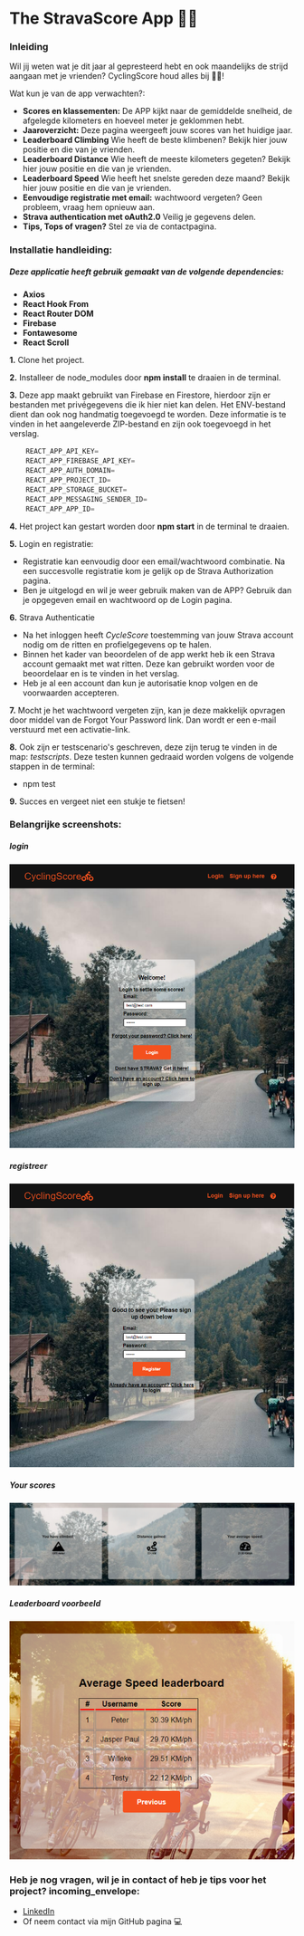 # The StravaScore App :bicyclist::dash:

### Inleiding

Wil jij weten wat je dit jaar al gepresteerd hebt en ook maandelijks de strijd aangaan met je vrienden? CyclingScore
houd alles bij :bicyclist::dash:!

Wat kun je van de app verwachten?:

- **Scores en klassementen:** De APP kijkt naar de gemiddelde snelheid, de afgelegde kilometers en hoeveel meter je
  geklommen hebt.
- **Jaaroverzicht:** Deze pagina weergeeft jouw scores van het huidige jaar.
- **Leaderboard Climbing** Wie heeft de beste klimbenen? Bekijk hier jouw positie en die van je vrienden.
- **Leaderboard Distance** Wie heeft de meeste kilometers gegeten? Bekijk hier jouw positie en die van je vrienden.
- **Leaderboard Speed** Wie heeft het snelste gereden deze maand? Bekijk hier jouw positie en die van je vrienden.
- **Eenvoudige registratie met email:** wachtwoord vergeten? Geen probleem, vraag hem opnieuw aan.
- **Strava authentication met oAuth2.0** Veilig je gegevens delen.
- **Tips, Tops of vragen?** Stel ze via de contactpagina.

### Installatie handleiding:

##### Deze applicatie heeft gebruik gemaakt van de volgende dependencies:

- **Axios**
- **React Hook From**
- **React Router DOM**
- **Firebase**
- **Fontawesome**
- **React Scroll**

**1.** Clone het project.

**2.** Installeer de node_modules door **npm install** te draaien in de terminal.

**3.** Deze app maakt gebruikt van Firebase en Firestore, hierdoor zijn er bestanden met privégegevens die ik hier niet
kan delen. Het ENV-bestand dient dan ook nog handmatig toegevoegd te worden. Deze informatie is te vinden in het
aangeleverde ZIP-bestand en zijn ook toegevoegd in het verslag.

```javascript
    REACT_APP_API_KEY=
    REACT_APP_FIREBASE_API_KEY=
    REACT_APP_AUTH_DOMAIN=
    REACT_APP_PROJECT_ID=
    REACT_APP_STORAGE_BUCKET=
    REACT_APP_MESSAGING_SENDER_ID=
    REACT_APP_APP_ID=
```

**4.** Het project kan gestart worden door **npm start** in de terminal te draaien.

**5.** Login en registratie:
* Registratie kan eenvoudig door een email/wachtwoord combinatie. Na een succesvolle registratie kom je gelijk op de Strava Authorization pagina.
* Ben je uitgelogd en wil je weer gebruik maken van de APP? Gebruik dan je opgegeven email en wachtwoord op de Login pagina.

**6.** Strava Authenticatie
* Na het inloggen heeft *CycleScore* toestemming van jouw Strava account nodig om de ritten en profielgegevens op te halen.
* Binnen het kader van beoordelen of de app werkt heb ik een Strava account gemaakt met wat ritten. Deze kan gebruikt worden voor de beoordelaar en is te vinden in het verslag.
* Heb je al een account dan kun je autorisatie knop volgen en de voorwaarden accepteren.


**7.** Mocht je het wachtwoord vergeten zijn, kan je deze makkelijk opvragen door middel van de Forgot Your Password link. Dan wordt er een e-mail verstuurd met een activatie-link.

**8.** Ook zijn er testscenario's geschreven, deze zijn terug te vinden in de map: *testscripts*. Deze testen kunnen gedraaid worden volgens de volgende stappen in de terminal:
*  npm test


**9.** Succes en vergeet niet een stukje te fietsen!️

### Belangrijke screenshots:

##### login
![Login](https://github.com/JasperKrol/cycling-score-project/blob/main/src/assets/Login.PNG)

##### registreer
![Registreer](https://github.com/JasperKrol/cycling-score-project/blob/main/src/assets/registreer.PNG)


##### Your scores
![Your scores](https://github.com/JasperKrol/cycling-score-project/blob/main/src/assets/yourscores.PNG)

##### Leaderboard voorbeeld
![Leaderboard voorbeeld](https://github.com/JasperKrol/cycling-score-project/blob/main/src/assets/speed%20leaderboard.PNG)



### Heb je nog vragen, wil je in contact of heb je tips voor het project? incoming_envelope:
- [LinkedIn](www.linkedin.com/in/jasper-paul-krol)
- Of neem contact via mijn GitHub pagina :computer:


